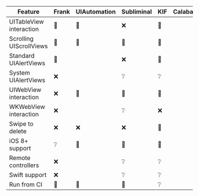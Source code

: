 | Feature | Frank | UIAutomation | Subliminal | KIF | Calabash |
|---------|-------|--------------|------------|-----|----------|
| UITableView interaction | 💚 | 💚 | ❌ | 💚 |  |
| Scrolling UIScrollViews | 💚 | 💚 | 💚 | 💚 |  |
| Standard UIAlertViews   | 💚 |    | ❌ | 💚 |  |
| System UIAlertViews     | ❌ |    | ❔ | ❔ |  |
| UIWebView interaction   | ❌ | 💚 | 💚 | 💚 |  |
| WKWebView interaction   | ❌ |    | ❔ | ❌ |  |
| Swipe to delete         | ❌ | ❌ | ❌ | 💚 |  |
| iOS 8+ support          | ❔ | 💚 | 💚 | 💚 |  |
| Remote controllers      | ❌ |    | ❔ | ❔ |  |
| Swift support           | ❌ |    | ❔ | ❔ |  |
| Run from CI             | 💚 | 💚 | 💚 | ❔ |  |
